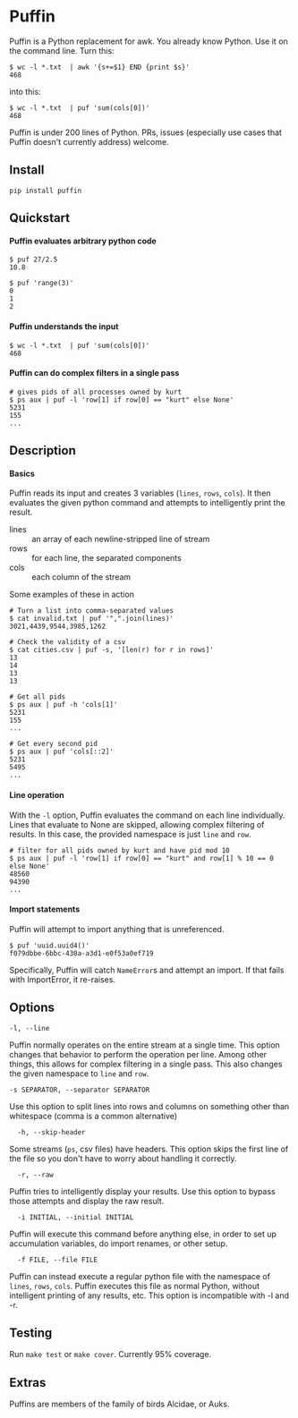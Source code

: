 # Puffin

Puffin is a Python replacement for awk. You already know Python. Use it on the command line. Turn this:

    $ wc -l *.txt  | awk '{s+=$1} END {print $s}'
    468

into this:

    $ wc -l *.txt  | puf 'sum(cols[0])'
    468

Puffin is under 200 lines of Python.
PRs, issues (especially use cases that Puffin doesn't currently address) welcome.

## Install

    pip install puffin

## Quickstart

#### Puffin evaluates arbitrary python code

    $ puf 27/2.5
    10.8

    $ puf 'range(3)'
    0
    1
    2

#### Puffin understands the input

    $ wc -l *.txt  | puf 'sum(cols[0])'
    468


#### Puffin can do complex filters in a single pass

    # gives pids of all processes owned by kurt
    $ ps aux | puf -l 'row[1] if row[0] == "kurt" else None'
    5231
    155
    ...

## Description

#### Basics

Puffin reads its input and creates 3 variables (`lines`, `rows`, `cols`). It then evaluates
the given python command and attempts to intelligently print the result.

<dl>
  <dt>lines</dt>
  <dd>an array of each newline-stripped line of stream</dd>

  <dt>rows</dt>
  <dd>for each line, the separated components</dd>

  <dt>cols</dt>
  <dd>each column of the stream</dd>
</dl>
    
Some examples of these in action

    # Turn a list into comma-separated values
    $ cat invalid.txt | puf '",".join(lines)'
    3021,4439,9544,3985,1262

    # Check the validity of a csv
    $ cat cities.csv | puf -s, '[len(r) for r in rows]'
    13
    14
    13
    13

    # Get all pids
    $ ps aux | puf -h 'cols[1]'
    5231
    155
    ...

    # Get every second pid
    $ ps aux | puf 'cols[::2]'
    5231
    5495
    ...

#### Line operation

With the `-l` option, Puffin evaluates the command on each line individually.
Lines that evaluate to None are skipped, allowing complex filtering of results.
In this case, the provided namespace is just `line` and `row`.

    # filter for all pids owned by kurt and have pid mod 10
    $ ps aux | puf -l 'row[1] if row[0] == "kurt" and row[1] % 10 == 0 else None'
    48560
    94390
    ...

#### Import statements

Puffin will attempt to import anything that is unreferenced.

    $ puf 'uuid.uuid4()'
    f079dbbe-6bbc-430a-a3d1-e0f53a0ef719

Specifically, Puffin will catch `NameError`s and attempt an import. If that fails with ImportError, it re-raises.

## Options

    -l, --line

Puffin normally operates on the entire stream at a single time. This option changes that behavior to perform the operation per line.
Among other things, this allows for complex filtering in a single pass. This also changes the given namespace to `line` and `row`.

    -s SEPARATOR, --separator SEPARATOR

Use this option to split lines into rows and columns on something other than whitespace (comma is a common alternative)

      -h, --skip-header

Some streams (`ps`, csv files) have headers. This option skips the first line of the file so you don't have to worry about
handling it correctly.

      -r, --raw

Puffin tries to intelligently display your results. Use this option to bypass those attempts and display the raw result.

      -i INITIAL, --initial INITIAL

Puffin will execute this command before anything else, in order to set up accumulation variables, do import renames, or other setup.

      -f FILE, --file FILE

Puffin can instead execute a regular python file with the namespace of `lines`, `rows`, `cols`. Puffin executes this file
as normal Python, without intelligent printing of any results, etc. This option is incompatible with -l and -r.

## Testing

Run `make test` or `make cover`. Currently 95% coverage.

## Extras

Puffins are members of the family of birds Alcidae, or Auks.
